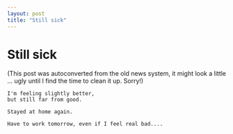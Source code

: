 ```yaml
---
layout: post
title: "Still sick"
---
```

<h1>Still sick</h1>
(This post was autoconverted from the old news system,
it might look a little ... ugly until I find the time
to clean it up.
Sorry!)

    I'm feeling slightly better,
    but still far from good.
    
    Stayed at home again.
    
    Have to work tomorrow, even if I feel real bad....
    

